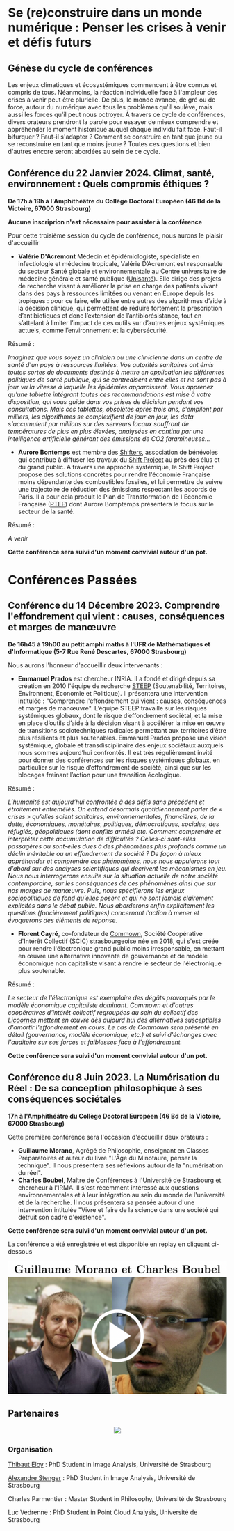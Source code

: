 # Se (re)construire dans un monde numérique : Penser les crises à venir et défis futurs

## Génèse du cycle de conférences

Les enjeux climatiques et écosystémiques commencent à être connus et compris de tous. Néanmoins, la réaction individuelle face à l'ampleur des crises à venir peut être plurielle. De plus, le monde avance, de gré ou de force, autour du numérique avec tous les problèmes qu'il soulève, mais aussi les forces qu'il peut nous octroyer. À travers ce cycle de conférences, divers orateurs prendront la parole pour essayer de mieux comprendre et appréhender le moment historique auquel chaque individu fait face. Faut-il bifurquer ? Faut-il s'adapter ? Comment se construire en tant que jeune ou se reconstruire en tant que moins jeune ? Toutes ces questions et bien d'autres encore seront abordées au sein de ce cycle.

## Conférence du 22 Janvier 2024. Climat, santé, environnement : Quels compromis éthiques ?

__De 17h à 19h à l'Amphithéâtre du Collège Doctoral Européen (46 Bd de la Victoire, 67000 Strasbourg)__

**Aucune inscriprion n'est nécessaire pour assister à la conférence**

Pour cette troisième session du cycle de conférence, nous aurons le plaisir d'accueillir 

- **Valérie D'Acremont** Médecin et épidémiologiste, spécialiste en infectiologie et médecine tropicale, Valérie D’Acremont est responsable du secteur Santé globale et environnementale au Centre universitaire de médecine générale et santé publique ([Unisanté](https://www.unisante.ch/fr)). Elle dirige des projets de recherche visant à améliorer la prise en charge des patients vivant dans des pays à ressources limitées ou venant en Europe depuis les tropiques : pour ce faire, elle utilise entre autres des algorithmes d’aide à la décision clinique, qui permettent de réduire fortement la prescription d’antibiotiques et donc l’extension de l’antibiorésistance, tout en s’attelant à limiter l’impact de ces outils sur d’autres enjeux systémiques actuels, comme l’environnement et la cybersécurité.

Résumé : 

*Imaginez que vous soyez un clinicien ou une clinicienne dans un centre de santé d'un pays à ressources limitées. Vos autorités sanitaires ont émis toutes sortes de documents destinés à mettre en application les différentes politiques de santé publique, qui se contredisent entre elles et ne sont pas à jour vu la vitesse à laquelle les épidémies apparaissent. Vous apprenez qu’une tablette intégrant toutes ces recommandations est mise à votre disposition, qui vous guide dans vos prises de décision pendant vos consultations. Mais ces tablettes, obsolètes après trois ans, s'empilent par milliers, les algorithmes se complexifient de jour en jour, les data s'accumulent par millions sur des serveurs locaux souffrant de températures de plus en plus élevées, analysées en continu par une intelligence artificielle générant des émissions de CO2 faramineuses…*

- **Aurore Bontemps** est membre des [Shifters](https://www.theshifters.org/), association de bénévoles qui contribue à diffuser les travaux du [Shift Project](https://theshiftproject.org/) au près des élus et du grand public. A travers une approche systémique, le Shift Project propose des solutions concrètes pour rendre l'économie Française moins dépendante des combustibles fossiles, et lui permettre de suivre une trajectoire de réduction des émissions respectant les accords de Paris. Il a pour cela produit le Plan de Transformation de l'Economie Française ([PTEF](https://theshiftproject.org/crises-climat-plan-de-transformation-de-leconomie-francaise/)) dont Aurore Bomptemps présentera le focus sur le secteur de la santé.

Résumé : 

*A venir*

__Cette conférence sera suivi d'un moment convivial autour d'un pot.__   

# __Conférences Passées__

## Conférence du 14 Décembre 2023. Comprendre l'effondrement qui vient : causes, conséquences et marges de manœuvre
__De 16h45 à 19h00 au petit amphi maths à l'UFR de Mathématiques et d'Informatique (5-7 Rue René Descartes, 67000 Strasbourg)__

Nous aurons l'honneur d'accueillir deux intervenants :

- **Emmanuel Prados** est chercheur INRIA. Il a fondé et dirigé depuis sa création en 2010 l'équipe de recherche [STEEP](https://steep.inria.fr/) (Soutenabilité, Territoires, Environnent, Économie et Politique).   Il présentera une intervention intitulée : "Comprendre l'effondrement qui vient : causes, conséquences et marges de manœuvre". L’équipe STEEP travaille sur les risques systémiques globaux, dont le risque d’effondrement sociétal, et la mise en place d’outils d’aide à la décision visant à accélérer la mise en œuvre de transitions sociotechniques radicales permettant aux territoires d’être plus résilients et plus soutenables. Emmanuel Prados propose une vision systémique, globale et transdisciplinaire des enjeux sociétaux auxquels nous sommes aujourd’hui confrontés. Il est très régulièrement invité pour donner des conférences sur les risques systémiques globaux, en particulier sur le risque d’effondrement de société, ainsi que sur les blocages freinant l’action pour une transition écologique.

Résumé :

*L’humanité est aujourd’hui confrontée à des défis sans précédent et étroitement entremêlés. On entend désormais quotidiennement parler de « crises » qu’elles soient sanitaires, environnementales, financières, de la dette, économiques, monétaires, politiques, démocratiques, sociales, des réfugiés, géopolitiques (dont conflits armés) etc. Comment comprendre et interpréter cette accumulation de difficultés ? Celles-ci sont-elles passagères ou sont-elles dues à des phénomènes plus profonds comme un déclin inévitable ou un effondrement de société ?
De façon à mieux appréhender et comprendre ces phénomènes, nous nous appuierons tout d’abord sur des analyses scientifiques qui décrivent les mécanismes en jeu. Nous nous interrogerons ensuite sur la situation actuelle de notre société contemporaine, sur les conséquences de ces phénomènes ainsi que sur nos marges de manœuvre. Puis, nous spécifierons les enjeux sociopolitiques de fond qu’elles posent et qui ne sont jamais clairement explicités dans le débat public. Nous aborderons enfin explicitement les questions (foncièrement politiques) concernant l’action à mener et évoquerons des éléments de réponse.*

- **Florent Cayré**, co-fondateur de [Commown](https://commown.coop/), Société Coopérative d'Intérêt Collectif (SCIC) strasbourgeoise née en 2018, qui s'est créée pour rendre l'électronique grand public moins irresponsable, en mettant en œuvre une alternative innovante de gouvernance et de modèle économique non capitaliste visant à rendre le secteur de l'électronique plus soutenable.

Résumé :

*Le secteur de l'électronique est exemplaire des dégâts provoqués par le modèle économique capitaliste dominant. Commown et d'autres coopératives d'intérêt collectif regroupées au sein du collectif des [Licoornes](https://www.licoornes.coop/) mettent en œuvre dès aujourd'hui des alternatives susceptibles d'amortir l'effondrement en cours. Le cas de Commown sera présenté en détail (gouvernance, modèle économique, etc.) et suivi d'échanges avec l'auditoire sur ses forces et faiblesses face à l'effondrement.*


__Cette conférence sera suivi d'un moment convivial autour d'un pot.__

## Conférence du 8 Juin 2023. La Numérisation du Réel : De sa conception philosophique à ses conséquences sociétales
__17h à l'Amphithéâtre du Collège Doctoral Européen (46 Bd de la Victoire, 67000 Strasbourg)__

Cette première conférence sera l'occasion d'accueillir deux orateurs :

- **Guillaume Morano**, Agrégé de Philosophie, enseignant en Classes Préparatoires et auteur du livre "L'Âge du Minotaure, penser la technique". Il nous présentera ses réflexions autour de la "numérisation du réel".
- **Charles Boubel**, Maître de Conférences à l'Université de Strasbourg et chercheur à l'IRMA. Il s'est récemment intéressé aux questions environnementales et à leur intégration au sein du monde de l'université et de la recherche. Il nous présentera sa pensée autour d'une intervention intitulée "Vivre et faire de la science dans une société qui détruit son cadre d'existence".

__Cette conférence sera suivi d'un moment convivial autour d'un pot.__

La conférence a été enregistrée et est disponible en replay en cliquant ci-dessous

[![IMAGE ALT TEXT HERE](./miniature_1.png)](https://www.youtube.com/watch?v=CagJaoKc2B4&ab)

## Partenaires

<p align="center">
  <img src="https://france.math.cnrs.fr/wp-content/uploads/2021/12/Unistra-iti-010_Carte_de_Visite.png" />
</p>


### Organisation 
[Thibaut Eloy](mailto:thibaut.eloy@etu.unistra.fr) : PhD Student in Image Analysis, Université de Strasbourg

[Alexandre Stenger](mailto:alstenger@unistra.fr) : PhD Student in Image Analysis, Université de Strasbourg

Charles Parmentier : Master Student in Philosophy, Université de Strasbourg

Luc Vedrenne : PhD Student in Point Cloud Analysis, Université de Strasbourg
